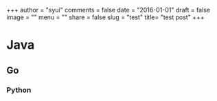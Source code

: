 +++
author = "syui"
comments = false
date = "2016-01-01"
draft = false
image = ""
menu = ""
share = false
slug = "test"
title= "test post"
+++


# Java

## Go

### Python

